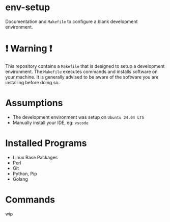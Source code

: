 # env-setup
Documentation and `Makefile` to configure a blank development environment.

# :exclamation: Warning :exclamation:
This repository contains a `Makefile` that is designed to setup a development environment. The `Makefile` executes commands and installs software on your machine. It is generally advised to be aware of the software you are installing before doing so.

# Assumptions
- The development environment was setup on `Ubuntu 24.04 LTS`
- Manually install your IDE, eg: `vscode` 

# Installed Programs
- Linux Base Packages
- Perl
- Git
- Python, Pip
- Golang

# Commands
wip


